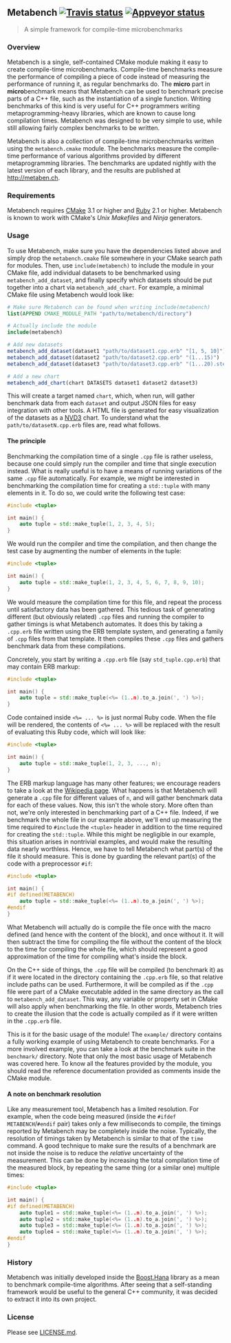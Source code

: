 ## Metabench <a target="_blank" href="https://travis-ci.org/ldionne/metabench">![Travis status][badge.Travis]</a> <a target="_blank" href="https://ci.appveyor.com/project/ldionne/metabench">![Appveyor status][badge.Appveyor]</a>
> A simple framework for compile-time microbenchmarks


### Overview
Metabench is a single, self-contained CMake module making it easy to create
compile-time microbenchmarks. Compile-time benchmarks measure the performance
of compiling a piece of code instead of measuring the performance of running
it, as regular benchmarks do. The __micro__ part in **micro**benchmark means
that Metabench can be used to benchmark precise parts of a C++ file, such as
the instantiation of a single function. Writing benchmarks of this kind is
very useful for C++ programmers writing metaprogramming-heavy libraries, which
are known to cause long compilation times. Metabench was designed to be very
simple to use, while still allowing fairly complex benchmarks to be written.

Metabench is also a collection of compile-time microbenchmarks written using
the `metabench.cmake` module. The benchmarks measure the compile-time performance
of various algorithms provided by different metaprogramming libraries. The
benchmarks are updated nightly with the latest version of each library, and
the results are published at http://metaben.ch.

### Requirements
Metabench requires [CMake][] 3.1 or higher and [Ruby][] 2.1 or higher.
Metabench is known to work with CMake's _Unix Makefiles_ and _Ninja_
generators.

### Usage
To use Metabench, make sure you have the dependencies listed above and simply
drop the `metabench.cmake` file somewhere in your CMake search path for modules.
Then, use `include(metabench)` to include the module in your CMake file, add
individual datasets to be benchmarked using `metabench_add_dataset`, and finally
specify which datasets should be put together into a chart via `metabench_add_chart`.
For example, a minimal CMake file using Metabench would look like:

```CMake
# Make sure Metabench can be found when writing include(metabench)
list(APPEND CMAKE_MODULE_PATH "path/to/metabench/directory")

# Actually include the module
include(metabench)

# Add new datasets
metabench_add_dataset(dataset1 "path/to/dataset1.cpp.erb" "[1, 5, 10]")
metabench_add_dataset(dataset2 "path/to/dataset2.cpp.erb" "(1...15)")
metabench_add_dataset(dataset3 "path/to/dataset3.cpp.erb" "(1...20).step(5)")

# Add a new chart
metabench_add_chart(chart DATASETS dataset1 dataset2 dataset3)
```

This will create a target named `chart`, which, when run, will gather benchmark
data from each `dataset` and output JSON files for easy integration with other
tools. A HTML file is generated for easy visualization of the datasets as a
[NVD3][] chart. To understand what the `path/to/datasetN.cpp.erb` files are,
read what follows.

#### The principle
Benchmarking the compilation time of a single `.cpp` file is rather useless,
because one could simply run the compiler and time that single execution instead.
What is really useful is to have a means of running variations of the same
`.cpp` file automatically. For example, we might be interested in benchmarking
the compilation time for creating a `std::tuple` with many elements in it. To
do so, we could write the following test case:

```c++
#include <tuple>

int main() {
    auto tuple = std::make_tuple(1, 2, 3, 4, 5);
}
```

We would run the compiler and time the compilation, and then change the test
case by augmenting the number of elements in the tuple:

```c++
#include <tuple>

int main() {
    auto tuple = std::make_tuple(1, 2, 3, 4, 5, 6, 7, 8, 9, 10);
}
```

We would measure the compilation time for this file, and repeat the process
until satisfactory data has been gathered. This tedious task of generating
different (but obviously related) `.cpp` files and running the compiler to
gather timings is what Metabench automates. It does this by taking a `.cpp.erb`
file written using the ERB template system, and generating a family of `.cpp`
files from that template. It then compiles these `.cpp` files and gathers
benchmark data from these compilations.

Concretely, you start by writing a `.cpp.erb` file (say `std_tuple.cpp.erb`)
that may contain ERB markup:

```c++
#include <tuple>

int main() {
    auto tuple = std::make_tuple(<%= (1..n).to_a.join(', ') %>);
}
```

Code contained inside `<%= ... %>` is just normal Ruby code. When the file
will be rendered, the contents of `<%= ... %>` will be replaced with the
result of evaluating this Ruby code, which will look like:

```c++
#include <tuple>

int main() {
    auto tuple = std::make_tuple(1, 2, 3, ..., n);
}
```

The ERB markup language has many other features; we encourage readers to take
a look at the [Wikipedia page][ERB]. What happens is that Metabench will
generate a `.cpp` file for different values of `n`, and will gather benchmark
data for each of these values. Now, this isn't the whole story. More often
than not, we're only interested in benchmarking part of a C++ file. Indeed,
if we benchmark the whole file in our example above, we'll end up measuring
the time required to `#include` the `<tuple>` header in addition to the time
required for creating the `std::tuple`. While this might be negligible in our
example, this situation arises in nontrivial examples, and would make the
resulting data nearly worthless. Hence, we have to tell Metabench what part(s)
of the file it should measure. This is done by guarding the relevant part(s)
of the code with a preprocessor `#if`:

```c++
#include <tuple>

int main() {
#if defined(METABENCH)
    auto tuple = std::make_tuple(<%= (1..n).to_a.join(', ') %>);
#endif
}
```

What Metabench will actually do is compile the file once with the macro defined
(and hence with the content of the block), and once without it. It will then
subtract the time for compiling the file without the content of the block to
the time for compiling the whole file, which should represent a good
approximation of the time for compiling what's inside the block.

On the C++ side of things, the `.cpp` file will be compiled (to benchmark it)
as if it were located in the directory containing the `.cpp.erb` file, so that
relative include paths can be used. Furthermore, it will be compiled as if the
`.cpp` file were part of a CMake executable added in the same directory as the
call to `metabench_add_dataset`. This way, any variable or property set in CMake
will also apply when benchmarking the file. In other words, Metabench tries to
create the illusion that the code is actually compiled as if it were written
in the `.cpp.erb` file.

This is it for the basic usage of the module! The `example/` directory contains
a fully working example of using Metabench to create benchmarks. For a more
involved example, you can take a look at the benchmark suite in the `benchmark/`
directory. Note that only the most basic usage of Metabench was covered here.
To know all the features provided by the module, you should read the reference
documentation provided as comments inside the CMake module.

#### A note on benchmark resolution
Like any measurement tool, Metabench has a limited resolution. For example, when
the code being measured (inside the `#ifdef METABENCH`/`#endif` pair) takes only
a few milliseconds to compile, the timings reported by Metabench may be completely
inside the noise. Typically, the resolution of timings taken by Metabench is
similar to that of the `time` command. A good technique to make sure the results
of a benchmark are not inside the noise is to reduce the _relative_ uncertainty
of the measurement. This can be done by increasing the total compilation time
of the measured block, by repeating the same thing (or a similar one) multiple
times:

```c++
#include <tuple>

int main() {
#if defined(METABENCH)
    auto tuple1 = std::make_tuple(<%= (1..n).to_a.join(', ') %>);
    auto tuple2 = std::make_tuple(<%= (1..n).to_a.join(', ') %>);
    auto tuple3 = std::make_tuple(<%= (1..n).to_a.join(', ') %>);
    auto tuple4 = std::make_tuple(<%= (1..n).to_a.join(', ') %>);
#endif
}
```

### History
Metabench was initially developed inside the [Boost.Hana][] library as a
mean to benchmark compile-time algorithms. After seeing that a self-standing
framework would be useful to the general C++ community, it was decided to
extract it into its own project.

### License
Please see [LICENSE.md](LICENSE.md).


<!-- Links -->
[badge.Appveyor]: https://ci.appveyor.com/api/projects/status/github/ldionne/metabench?svg=true&branch=master
[badge.Travis]: https://travis-ci.org/ldionne/metabench.svg?branch=master
[Boost.Hana]: http://github.com/boostorg/hana
[CMake]: http://www.cmake.org
[ERB]: http://en.wikipedia.org/wiki/ERuby
[Ruby]: https://www.ruby-lang.org/en/
[NVD3]: http://nvd3.org/

